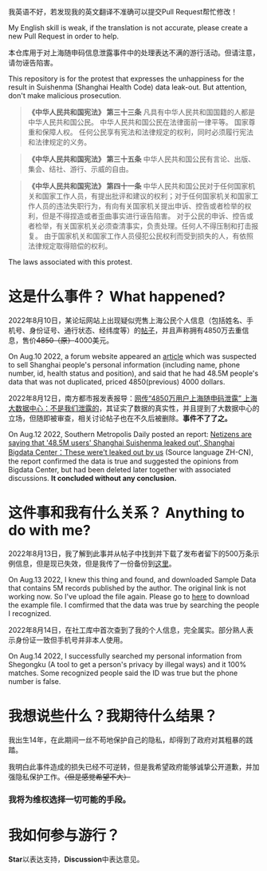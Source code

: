 我英语不好，若发现我的英文翻译不准确可以提交Pull Request帮忙修改！

My English skill is weak, if the translation is not accurate, please create a new Pull Request in order to help.

本仓库用于对上海随申码信息泄露事件中的处理表达不满的游行活动。但请注意，请勿诬告陷害。

This repository is for the protest that expresses the unhappiness for the result in Suishenma (Shanghai Health Code) data leak-out. But attention, don't make malicious prosecution.

> **《中华人民共和国宪法》 第三十三条** 凡具有中华人民共和国国籍的人都是中华人民共和国公民。
中华人民共和国公民在法律面前一律平等。
国家尊重和保障人权。
任何公民享有宪法和法律规定的权利，同时必须履行宪法和法律规定的义务。

> **《中华人民共和国宪法》 第三十五条** 中华人民共和国公民有言论、出版、集会、结社、游行、示威的自由。

> **《中华人民共和国宪法》 第四十一条** 中华人民共和国公民对于任何国家机关和国家工作人员，有提出批评和建议的权利；对于任何国家机关和国家工作人员的违法失职行为，有向有关国家机关提出申诉、控告或者检举的权利，但是不得捏造或者歪曲事实进行诬告陷害。
对于公民的申诉、控告或者检举，有关国家机关必须查清事实，负责处理。任何人不得压制和打击报复。
由于国家机关和国家工作人员侵犯公民权利而受到损失的人，有依照法律规定取得赔偿的权利。

The laws associated with this protest.

# 这是什么事件？ What happened?

2022年8月10日，某论坛网站上出现疑似兜售上海公民个人信息（包括姓名、手机号、身份证号、通行状态、经纬度等）的[帖子](https://breached.to/Thread-VERIFIED-Shanghai-Suishenma-%E9%9A%8F%E7%94%B3%E7%A0%81-QR-code-48-5M-unique-users)，并且声称拥有4850万去重信息，售价~~4850（原）~~4000美元。

On Aug.10 2022, a forum website appeared an [article](https://breached.to/Thread-VERIFIED-Shanghai-Suishenma-%E9%9A%8F%E7%94%B3%E7%A0%81-QR-code-48-5M-unique-users) which was suspected to sell Shanghai people's personal information (including name, phone number, id, health status and position), and said that he had 48.5M people's data that was not duplicated, priced 4850(previous) 4000 dollars.

2022年8月12日，南方都市报发表报导：[网传“4850万用户上海随申码泄露” 上海大数据中心：不是我们泄露的](https://chinadigitaltimes.net/chinese/685610.html)，其证实了数据的真实性，并且提到了大数据中心的立场，但随即被审查，相关讨论帖子也在不久后被删除。**事件不了了之。**

On Aug.12 2022, Southern Metropolis Daily posted an report: [Netizens are saying that '48.5M users' Shanghai Suishenma leaked out', Shanghai Bigdata Center：These were't leaked out by us](https://chinadigitaltimes.net/chinese/685610.html) (Source language ZH-CN), the report confirmed the data is true and suggested the opinions from Bigdata Center, but had been deleted later together with associated discussions. **It concluded without any conclusion.**

# 这件事和我有什么关系？ Anything to do with me?

2022年8月13日，我了解到此事并从帖子中找到并下载了发布者留下的500万条示例信息，但是现已失效，但是我传了一份备份到[这里]([https://gofile.io/d/ziR7AG](https://mega.nz/file/BTNxhZbS#gfS9lEJsmuXc9dmSmiZ0bxgBplGa__OCiBE9MuzS-N8))。

On Aug.13 2022, I knew this thing and found, and downloaded Sample Data that contains 5M records published by the author. The original link is not working now. So I've upload the file again. Please go to [here](https://mega.nz/file/BTNxhZbS#gfS9lEJsmuXc9dmSmiZ0bxgBplGa__OCiBE9MuzS-N8) to download the example file. I comfirmed that the data was true by searching the people I recognized.

2022年8月14日，在社工库中首次查到了我的个人信息，完全属实。部分熟人表示身份证一致但手机号并非本人使用。

On Aug.14 2022, I successfully searched my personal information from Shegongku (A tool to get a person's privacy by illegal ways) and it 100% matches. Some recognized people said the ID was true but the phone number is false.

# 我想说些什么？我期待什么结果？

我出生14年，在此期间一丝不苟地保护自己的隐私，却得到了政府对其粗暴的践踏。

我明白此事件造成的损失已经不可逆转，但是我希望政府能够诚挚公开道歉，并加强隐私保护工作。~~（但是感觉希望不大）~~

### 我将为维权选择一切可能的手段。

# 我如何参与游行？

**Star**以表达支持，**Discussion**中表达意见。
